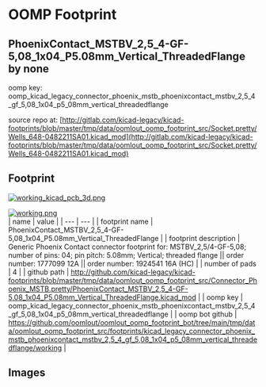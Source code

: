 # OOMP Footprint  
## PhoenixContact_MSTBV_2,5_4-GF-5,08_1x04_P5.08mm_Vertical_ThreadedFlange  by none  
  
oomp key: oomp_kicad_legacy_connector_phoenix_mstb_phoenixcontact_mstbv_2,5_4_gf_5,08_1x04_p5_08mm_vertical_threadedflange  
  
source repo at: [http://gitlab.com/kicad-legacy/kicad-footprints/blob/master/tmp/data/oomlout_oomp_footprint_src/Socket.pretty/Wells_648-0482211SA01.kicad_mod](http://gitlab.com/kicad-legacy/kicad-footprints/blob/master/tmp/data/oomlout_oomp_footprint_src/Socket.pretty/Wells_648-0482211SA01.kicad_mod)  
## Footprint  
  
[![working_kicad_pcb_3d.png](working_kicad_pcb_3d_600.png)](working_kicad_pcb_3d.png)  
  
[![working.png](working_600.png)](working.png)  
| name | value | 
| --- | --- | 
| footprint name | PhoenixContact_MSTBV_2,5_4-GF-5,08_1x04_P5.08mm_Vertical_ThreadedFlange | 
| footprint description | Generic Phoenix Contact connector footprint for: MSTBV_2,5/4-GF-5,08; number of pins: 04; pin pitch: 5.08mm; Vertical; threaded flange || order number: 1777099 12A || order number: 1924541 16A (HC) | 
| number of pads | 4 | 
| github path | http://github.com/kicad-legacy/kicad-footprints/blob/master/tmp/data/oomlout_oomp_footprint_src/Connector_Phoenix_MSTB.pretty/PhoenixContact_MSTBV_2,5_4-GF-5,08_1x04_P5.08mm_Vertical_ThreadedFlange.kicad_mod | 
| oomp key | oomp_kicad_legacy_connector_phoenix_mstb_phoenixcontact_mstbv_2,5_4_gf_5,08_1x04_p5_08mm_vertical_threadedflange | 
| oomp bot github | https://github.com/oomlout/oomlout_oomp_footprint_bot/tree/main/tmp/data/oomlout_oomp_footprint_src/footprints/kicad_legacy_connector_phoenix_mstb_phoenixcontact_mstbv_2,5_4_gf_5,08_1x04_p5_08mm_vertical_threadedflange/working | 
## Images  
